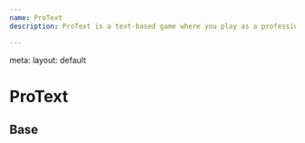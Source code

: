 ```yaml
---
name: ProText
description: ProText is a text-based game where you play as a professional text editor.

---
```


<route lang="yaml">
meta:
  layout: default
</route>

<script setup>
    import { NGrid, NGridItem } from 'naive-ui'
    import Base from '@/examples/ProText/index.vue'
    import Ellipsis from '@/examples/ProText/ellipsis.vue'
    import CopyDemo from '@/examples/ProText/copy.vue'
</script>

# ProText

## Base

<NGrid cols="2" x-gap="16">
    <NGridItem>
        <Demo title="基本用法" :raw="BaseRaw">
            <Base />
        </Demo>
        <Demo title="超出部分省略" :raw="EllipsisRaw">
            <Ellipsis />
        </Demo>
    </NGridItem>
    <NGridItem>
        <Demo title="可复制" :raw="CopyDemoRaw">
            <CopyDemo />
        </Demo>
    </NGridItem>
</NGrid>
